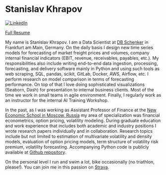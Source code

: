 # Stanislav Khrapov

[![LinkedIn](https://img.shields.io/badge/linkedin-%230077B5.svg?style=for-the-badge&logo=linkedin&logoColor=white)](https://www.linkedin.com/in/khrapovs/)

[Full Resume](https://khrapovs.github.io/_static/Stanislav_Khrapov_CV.pdf)

My name is Stanislav Khrapov. I am a Data Scientist at [DB Schenker](https://www.dbschenker.com/global) in Frankfurt am Main, Germany. On the daily basis I design new time series models for forecasting of market freight prices and volumes, company internal financial indicators (EBIT, revenue, receivables, payables, etc.). My responsibilities also include writing end-to-end data ingestion, processing, forecasting, and delivery software mainly in Python and using such tools as web scraping, SQL, pandas, scikit, GitLab, Docker, AWS, Airflow, etc. I perform research on model comparison in terms of forecasting performance. On top of that I love doing sophisticated visualizations (Seaborn, Dash) for presentation to internal business clients. Most of the time we work in small teams in agile environment. Finally, I regularly work as an instructor for the  internal AI Training Workshop.

In the past, as I was working as Assistant Professor of Finance at the [New Economic School in Moscow, Russia](http://www.nes.ru/en/home/) my area of specialization was financial econometrics, option pricing, volatility modeling. During graduate education and work experience that includes both academic and industry positions I wrote research papers individually and in collaboration. Research topics include but not limited to estimation of multivariate volatility and density models, evaluation of option pricing models, term structure of volatility risk premium, volatility forecasting. Accompanying Python code is publicly available at [Github repository](https://github.com/khrapovs).

On the personal level I run and swim a lot, bike occasionally (no triathlon, please!). You can join me in this passion on [Strava](https://www.strava.com/athletes/6131284).
